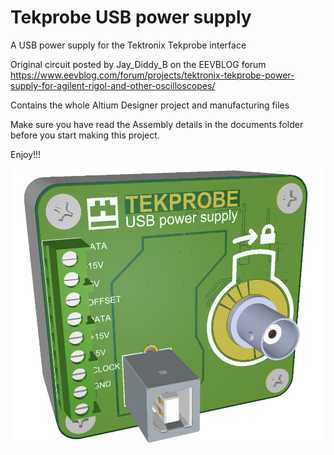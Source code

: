 # Tekprobe USB power supply
 A USB power supply for the Tektronix Tekprobe interface

Original circuit posted by Jay_Diddy_B on the EEVBLOG forum
https://www.eevblog.com/forum/projects/tektronix-tekprobe-power-supply-for-agilent-rigol-and-other-oscilloscopes/

Contains the whole Altium Designer project and manufacturing files

Make sure you have read the Assembly details in the documents folder before you start making this project.

Enjoy!!!

![Tekprobe PSU](https://raw.githubusercontent.com/greasemonkey-btbm/Tekprobe-USB-power-supply/main/Drawings%20-%20images/tekprobe%20psu.png?token=APIYWOHFED54MKWOH6BLO2TAWIX5E)